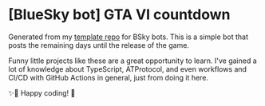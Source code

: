 # [BlueSky bot] GTA VI countdown
Generated from my [template repo](https://github.com/lfvperes/bluesky-bot) for BSky bots. This is a simple bot that posts the remaining days until the release of the game.

Funny little projects like these are a great opportunity to learn. I've gained a lot of knowledge about TypeScript, ATProtocol, and even workflows and CI/CD with GitHub Actions in general, just from doing it here. 

✨🎉 Happy coding! 🚀  
